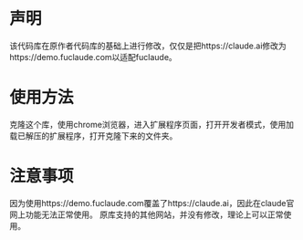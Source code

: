 # 声明
该代码库在原作者代码库的基础上进行修改，仅仅是把https://claude.ai修改为https://demo.fuclaude.com以适配fuclaude。

# 使用方法
克隆这个库，使用chrome浏览器，进入扩展程序页面，打开开发者模式，使用加载已解压的扩展程序，打开克隆下来的文件夹。

# 注意事项
因为使用https://demo.fuclaude.com覆盖了https://claude.ai，因此在claude官网上功能无法正常使用。
原库支持的其他网站，并没有修改，理论上可以正常使用。
